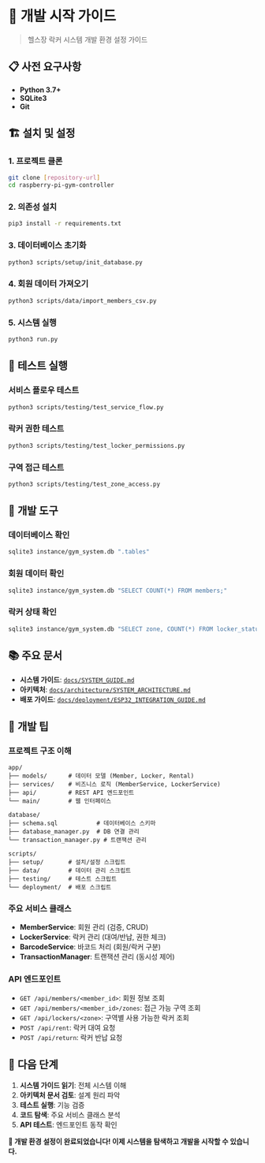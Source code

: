 # 🚀 개발 시작 가이드

> 헬스장 락커 시스템 개발 환경 설정 가이드

## 📋 사전 요구사항

- **Python 3.7+**
- **SQLite3** 
- **Git**

## 🏗️ 설치 및 설정

### 1. 프로젝트 클론
```bash
git clone [repository-url]
cd raspberry-pi-gym-controller
```

### 2. 의존성 설치
```bash
pip3 install -r requirements.txt
```

### 3. 데이터베이스 초기화
```bash
python3 scripts/setup/init_database.py
```

### 4. 회원 데이터 가져오기
```bash
python3 scripts/data/import_members_csv.py
```

### 5. 시스템 실행
```bash
python3 run.py
```

## 🧪 테스트 실행

### 서비스 플로우 테스트
```bash
python3 scripts/testing/test_service_flow.py
```

### 락커 권한 테스트
```bash
python3 scripts/testing/test_locker_permissions.py
```

### 구역 접근 테스트
```bash
python3 scripts/testing/test_zone_access.py
```

## 🔧 개발 도구

### 데이터베이스 확인
```bash
sqlite3 instance/gym_system.db ".tables"
```

### 회원 데이터 확인
```bash
sqlite3 instance/gym_system.db "SELECT COUNT(*) FROM members;"
```

### 락커 상태 확인
```bash
sqlite3 instance/gym_system.db "SELECT zone, COUNT(*) FROM locker_status GROUP BY zone;"
```

## 📚 주요 문서

- **시스템 가이드**: [`docs/SYSTEM_GUIDE.md`](../SYSTEM_GUIDE.md)
- **아키텍처**: [`docs/architecture/SYSTEM_ARCHITECTURE.md`](../architecture/SYSTEM_ARCHITECTURE.md)
- **배포 가이드**: [`docs/deployment/ESP32_INTEGRATION_GUIDE.md`](../deployment/ESP32_INTEGRATION_GUIDE.md)

## 🎯 개발 팁

### 프로젝트 구조 이해
```
app/
├── models/      # 데이터 모델 (Member, Locker, Rental)
├── services/    # 비즈니스 로직 (MemberService, LockerService)
├── api/         # REST API 엔드포인트
└── main/        # 웹 인터페이스

database/
├── schema.sql           # 데이터베이스 스키마
├── database_manager.py  # DB 연결 관리
└── transaction_manager.py # 트랜잭션 관리

scripts/
├── setup/       # 설치/설정 스크립트
├── data/        # 데이터 관리 스크립트
├── testing/     # 테스트 스크립트
└── deployment/  # 배포 스크립트
```

### 주요 서비스 클래스
- **MemberService**: 회원 관리 (검증, CRUD)
- **LockerService**: 락커 관리 (대여/반납, 권한 체크)
- **BarcodeService**: 바코드 처리 (회원/락커 구분)
- **TransactionManager**: 트랜잭션 관리 (동시성 제어)

### API 엔드포인트
- `GET /api/members/<member_id>`: 회원 정보 조회
- `GET /api/members/<member_id>/zones`: 접근 가능 구역 조회
- `GET /api/lockers/<zone>`: 구역별 사용 가능한 락커 조회
- `POST /api/rent`: 락커 대여 요청
- `POST /api/return`: 락커 반납 요청

## 🚀 다음 단계

1. **시스템 가이드 읽기**: 전체 시스템 이해
2. **아키텍처 문서 검토**: 설계 원리 파악
3. **테스트 실행**: 기능 검증
4. **코드 탐색**: 주요 서비스 클래스 분석
5. **API 테스트**: 엔드포인트 동작 확인

**🎯 개발 환경 설정이 완료되었습니다! 이제 시스템을 탐색하고 개발을 시작할 수 있습니다.**